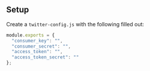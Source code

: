 
## Setup
Create a `twitter-config.js` with the following filled out:

```js
module.exports = {
  "consumer_key": "",
  "consumer_secret": "",
  "access_token": "",
  "access_token_secret": ""
};
```
